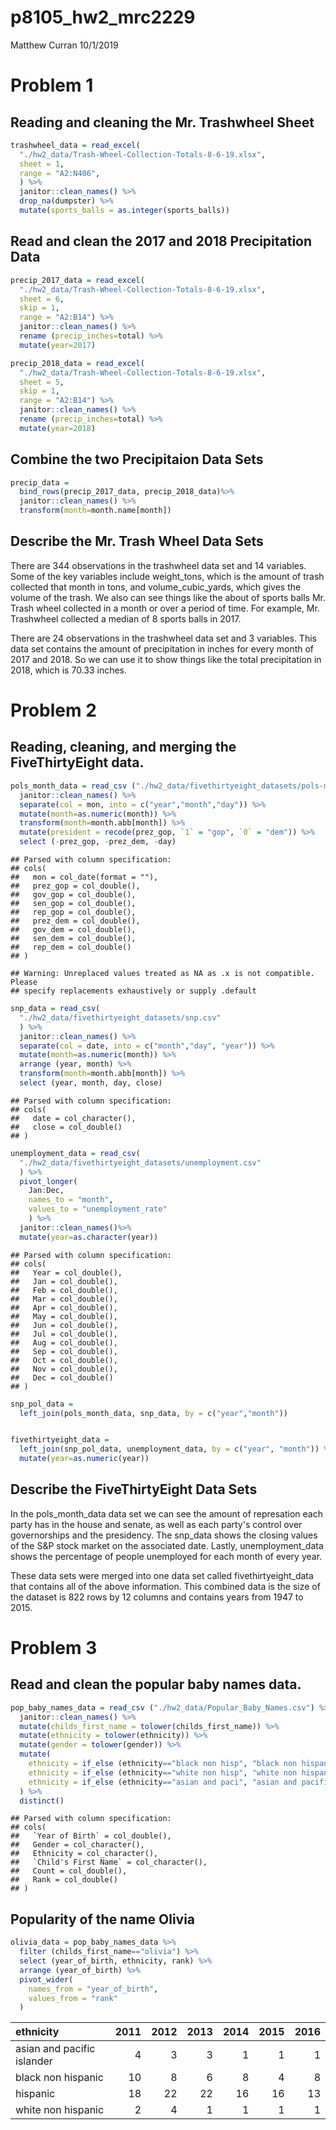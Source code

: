 p8105\_hw2\_mrc2229
================
Matthew Curran
10/1/2019

Problem 1
=========

Reading and cleaning the Mr. Trashwheel Sheet
---------------------------------------------

``` r
trashwheel_data = read_excel(
  "./hw2_data/Trash-Wheel-Collection-Totals-8-6-19.xlsx", 
  sheet = 1, 
  range = "A2:N406",
  ) %>%
  janitor::clean_names() %>%
  drop_na(dumpster) %>%
  mutate(sports_balls = as.integer(sports_balls))
```

Read and clean the 2017 and 2018 Precipitation Data
---------------------------------------------------

``` r
precip_2017_data = read_excel(
  "./hw2_data/Trash-Wheel-Collection-Totals-8-6-19.xlsx", 
  sheet = 6,
  skip = 1,
  range = "A2:B14") %>%
  janitor::clean_names() %>%
  rename (precip_inches=total) %>%
  mutate(year=2017)

precip_2018_data = read_excel(
  "./hw2_data/Trash-Wheel-Collection-Totals-8-6-19.xlsx", 
  sheet = 5,
  skip = 1,
  range = "A2:B14") %>%
  janitor::clean_names() %>%
  rename (precip_inches=total) %>%
  mutate(year=2018)
```

Combine the two Precipitaion Data Sets
--------------------------------------

``` r
precip_data =
  bind_rows(precip_2017_data, precip_2018_data)%>%
  janitor::clean_names() %>%
  transform(month=month.name[month])
```

Describe the Mr. Trash Wheel Data Sets
--------------------------------------

There are 344 observations in the trashwheel data set and 14 variables. Some of the key variables include weight\_tons, which is the amount of trash collected that month in tons, and volume\_cubic\_yards, which gives the volume of the trash. We also can see things like the about of sports balls Mr. Trash wheel collected in a month or over a period of time. For example, Mr. Trashwheel collected a median of 8 sports balls in 2017.

There are 24 observations in the trashwheel data set and 3 variables. This data set contains the amount of precipitation in inches for every month of 2017 and 2018. So we can use it to show things like the total precipitation in 2018, which is 70.33 inches.

Problem 2
=========

Reading, cleaning, and merging the FiveThirtyEight data.
--------------------------------------------------------

``` r
pols_month_data = read_csv ("./hw2_data/fivethirtyeight_datasets/pols-month.csv") %>%
  janitor::clean_names() %>%
  separate(col = mon, into = c("year","month","day")) %>%
  mutate(month=as.numeric(month)) %>%
  transform(month=month.abb[month]) %>%
  mutate(president = recode(prez_gop, `1` = "gop", `0` = "dem")) %>%
  select (-prez_gop, -prez_dem, -day)
```

    ## Parsed with column specification:
    ## cols(
    ##   mon = col_date(format = ""),
    ##   prez_gop = col_double(),
    ##   gov_gop = col_double(),
    ##   sen_gop = col_double(),
    ##   rep_gop = col_double(),
    ##   prez_dem = col_double(),
    ##   gov_dem = col_double(),
    ##   sen_dem = col_double(),
    ##   rep_dem = col_double()
    ## )

    ## Warning: Unreplaced values treated as NA as .x is not compatible. Please
    ## specify replacements exhaustively or supply .default

``` r
snp_data = read_csv(
  "./hw2_data/fivethirtyeight_datasets/snp.csv"
  ) %>%
  janitor::clean_names() %>%
  separate(col = date, into = c("month","day", "year")) %>%
  mutate(month=as.numeric(month)) %>%
  arrange (year, month) %>%
  transform(month=month.abb[month]) %>%
  select (year, month, day, close)
```

    ## Parsed with column specification:
    ## cols(
    ##   date = col_character(),
    ##   close = col_double()
    ## )

``` r
unemployment_data = read_csv(
  "./hw2_data/fivethirtyeight_datasets/unemployment.csv"
  ) %>%
  pivot_longer(
    Jan:Dec,
    names_to = "month",
    values_to = "unemployment_rate"
    ) %>%
  janitor::clean_names()%>%
  mutate(year=as.character(year))
```

    ## Parsed with column specification:
    ## cols(
    ##   Year = col_double(),
    ##   Jan = col_double(),
    ##   Feb = col_double(),
    ##   Mar = col_double(),
    ##   Apr = col_double(),
    ##   May = col_double(),
    ##   Jun = col_double(),
    ##   Jul = col_double(),
    ##   Aug = col_double(),
    ##   Sep = col_double(),
    ##   Oct = col_double(),
    ##   Nov = col_double(),
    ##   Dec = col_double()
    ## )

``` r
snp_pol_data = 
  left_join(pols_month_data, snp_data, by = c("year","month"))


fivethirtyeight_data = 
  left_join(snp_pol_data, unemployment_data, by = c("year", "month")) %>%
  mutate(year=as.numeric(year))
```

Describe the FiveThirtyEight Data Sets
--------------------------------------

In the pols\_month\_data data set we can see the amount of represation each party has in the house and senate, as well as each party's control over governorships and the presidency. The snp\_data shows the closing values of the S&P stock market on the associated date. Lastly, unemployment\_data shows the percentage of people unemployed for each month of every year.

These data sets were merged into one data set called fivethirtyeight\_data that contains all of the above information. This combined data is the size of the dataset is 822 rows by 12 columns and contains years from 1947 to 2015.

Problem 3
=========

Read and clean the popular baby names data.
-------------------------------------------

``` r
pop_baby_names_data = read_csv ("./hw2_data/Popular_Baby_Names.csv") %>%
  janitor::clean_names() %>%
  mutate(childs_first_name = tolower(childs_first_name)) %>%
  mutate(ethnicity = tolower(ethnicity)) %>%
  mutate(gender = tolower(gender)) %>%
  mutate(
    ethnicity = if_else (ethnicity=="black non hisp", "black non hispanic", ethnicity),
    ethnicity = if_else (ethnicity=="white non hisp", "white non hispanic", ethnicity),
    ethnicity = if_else (ethnicity=="asian and paci", "asian and pacific islander", ethnicity)
  ) %>%
  distinct()
```

    ## Parsed with column specification:
    ## cols(
    ##   `Year of Birth` = col_double(),
    ##   Gender = col_character(),
    ##   Ethnicity = col_character(),
    ##   `Child's First Name` = col_character(),
    ##   Count = col_double(),
    ##   Rank = col_double()
    ## )

Popularity of the name Olivia
-----------------------------

``` r
olivia_data = pop_baby_names_data %>%
  filter (childs_first_name=="olivia") %>%
  select (year_of_birth, ethnicity, rank) %>%
  arrange (year_of_birth) %>%
  pivot_wider(
    names_from = "year_of_birth",
    values_from = "rank"
  )
```

| ethnicity                  |  2011|  2012|  2013|  2014|  2015|  2016|
|:---------------------------|-----:|-----:|-----:|-----:|-----:|-----:|
| asian and pacific islander |     4|     3|     3|     1|     1|     1|
| black non hispanic         |    10|     8|     6|     8|     4|     8|
| hispanic                   |    18|    22|    22|    16|    16|    13|
| white non hispanic         |     2|     4|     1|     1|     1|     1|
